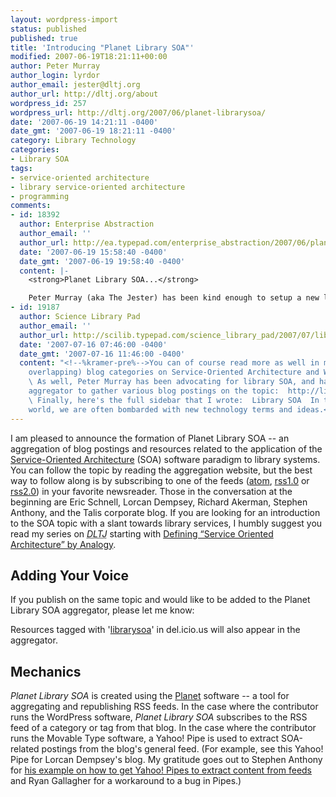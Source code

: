 ```yaml
---
layout: wordpress-import
status: published
published: true
title: 'Introducing "Planet Library SOA"'
modified: 2007-06-19T18:21:11+00:00
author: Peter Murray
author_login: lyrdor
author_email: jester@dltj.org
author_url: http://dltj.org/about
wordpress_id: 257
wordpress_url: http://dltj.org/2007/06/planet-librarysoa/
date: '2007-06-19 14:21:11 -0400'
date_gmt: '2007-06-19 18:21:11 -0400'
category: Library Technology
categories:
- Library SOA
tags:
- service-oriented architecture
- library service-oriented architecture
- programming
comments:
- id: 18392
  author: Enterprise Abstraction
  author_email: ''
  author_url: http://ea.typepad.com/enterprise_abstraction/2007/06/planet_library_.html
  date: '2007-06-19 15:58:40 -0400'
  date_gmt: '2007-06-19 19:58:40 -0400'
  content: |-
    <strong>Planet Library SOA...</strong>

    Peter Murray (aka The Jester) has been kind enough to setup a new library SOA aggregation at Planet Library SOA. So, you growing masses of library architecture enthusiasts, please feel free to converge there and slurp from the fountain of library SOAne...
- id: 19187
  author: Science Library Pad
  author_email: ''
  author_url: http://scilib.typepad.com/science_library_pad/2007/07/library-journal.html
  date: '2007-07-16 07:46:00 -0400'
  date_gmt: '2007-07-16 11:46:00 -0400'
  content: "<!--%kramer-pre%-->You can of course read more as well in my (sometimes
    overlapping) blog categories on Service-Oriented Architecture and Web Services.
    \ As well, Peter Murray has been advocating for library SOA, and has set up an
    aggregator to gather various blog postings on the topic:  http://librarysoa.dltj.org/
    \ Finally, here's the full sidebar that I wrote:  Library SOA  In the library
    world, we are often bombarded with new technology terms and ideas.<!--%kramer-post%-->"
---
```

<p>I am pleased to announce the formation of Planet Library SOA -- an aggregation of blog postings and resources related to the application of the <a href="http://en.wikipedia.org/wiki/Service-oriented_architecture" title="Wikipedia entry on Service-Oriented Architecture">Service-Oriented Architecture</a> (SOA) software paradigm to library systems.  You can follow the topic by <span class="removed_link" title="http://librarysoa.dltj.org/">reading the aggregation website</span>, but the best way to follow along is by subscribing to one of the feeds (<a href="http://librarysoa.dltj.org/atom.xml">atom</a>, <a href="http://librarysoa.dltj.org/rss10.xml">rss1.0</a> or <a href="http://librarysoa.dltj.org/rss20.xml">rss2.0</a>) in your favorite newsreader.  Those in the conversation at the beginning are Eric Schnell, Lorcan Dempsey, Richard Akerman, Stephen Anthony, and the Talis corporate blog.  If you are looking for an introduction to the SOA topic with a slant towards library services, I humbly suggest you read my series on <acronym title="Disruptive Library Technology Jester"><i>DLTJ</i></acronym> starting with <a href="/article/defining-soa-by-analogy/">Defining &ldquo;Service Oriented Architecture&rdquo; by Analogy</a>.<br />
<!--break--></p>
<h2>Adding Your Voice</h2>
<p>If you publish on the same topic and would like to be added to the Planet Library SOA aggregator, please let me know:<br />
<!--cforms2--></p>
<p>Resources tagged with '<a href="http://del.icio.us/tag/librarysoa" title="Pages tagged with &amp;quot;librarysoa&amp;quot; on del.icio.us">librarysoa</a>' in del.icio.us will also appear in the aggregator.</p>
<h2>Mechanics</h2>
<p><i>Planet Library SOA</i> is created using the <a href="http://www.planetplanet.org/" title="Planet Feed Reader">Planet</a> software -- a tool for aggregating and republishing RSS feeds.  In the case where the contributor runs the WordPress software, <i>Planet Library SOA</i> subscribes to the RSS feed of a category or tag from that blog.  In the case where the contributor runs the Movable Type software, a Yahoo! Pipe is used to extract SOA-related postings from the blog's general feed.  (For example, see this <span class="removed_link" title="http://pipes.yahoo.com/pipes/pipe.edit?_id=rtYodYEe3BG6g7sVJhOy0Q">Yahoo! Pipe for Lorcan Dempsey's blog</span>.  My gratitude goes out to Stephen Anthony for <a href="http://ea.typepad.com/enterprise_abstraction/2007/06/yahoo_pipes.html" title="Enterprise Abstraction: Yahoo Pipes">his example on how to get Yahoo! Pipes to extract content from feeds</a> and Ryan Gallagher for <span class="removed_link" title="http://discuss.pipes.yahoo.com/Message_Boards_for_Pipes/threadview?m=tm&amp;bn=pip-DeveloperHelp&amp;tid=905&amp;mid=1632&amp;tof=2&amp;rt=2&amp;frt=2&amp;off=1">a workaround</span> to <span class="removed_link" title="http://discuss.pipes.yahoo.com/Message_Boards_for_Pipes/threadview?m=tm&amp;bn=pip-DeveloperHelp&amp;tid=905&amp;mid=1332&amp;tof=2&amp;rt=2&amp;frt=2&amp;off=1">a bug in Pipes</span>.)</p>
